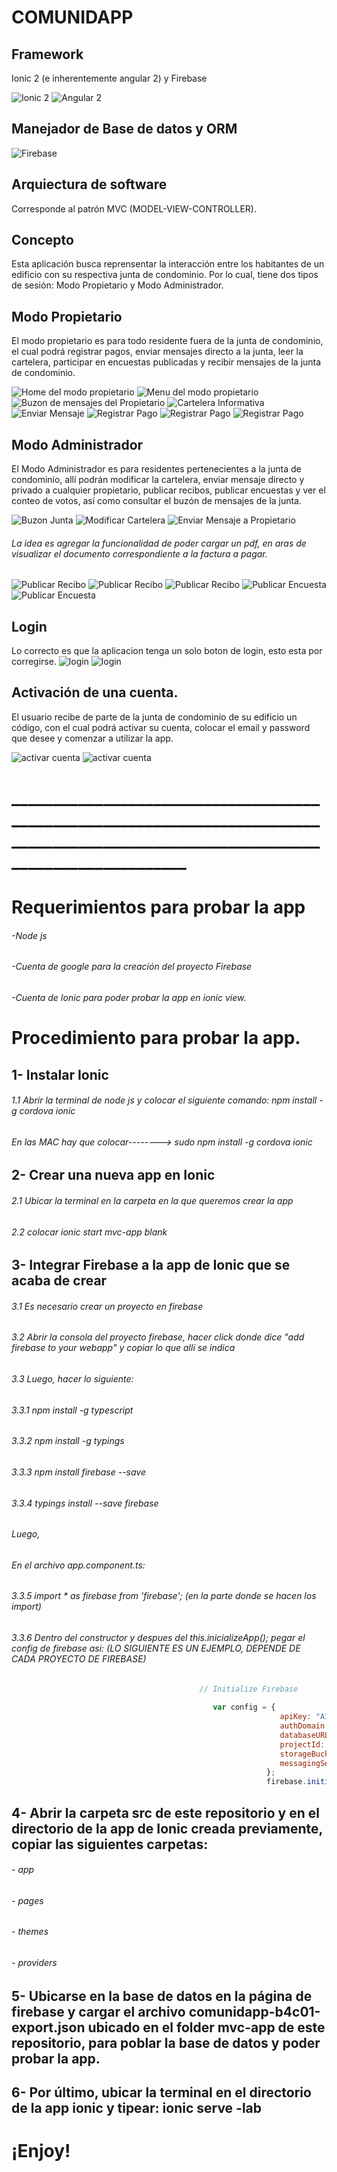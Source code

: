 # COMUNIDAPP
## Framework 

Ionic 2 (e inherentemente angular 2) y Firebase

![Ionic 2](https://s3-ap-southeast-1.amazonaws.com/djamblog/article-061216083709.png)
![Angular 2](https://www.codingmart.com/uploads/post/image/5811921c8ca7854ce4d6d5c6/angular2.png)

## Manejador de Base de datos y ORM
![Firebase](http://techtechnolog.com/wp-content/uploads/2016/05/a42-718x404.png)


## Arquiectura de software
Corresponde al patrón MVC (MODEL-VIEW-CONTROLLER).

## Concepto

Esta aplicación busca reprensentar la interacción entre los habitantes de un edificio con su respectiva junta de condominio. Por lo cual, tiene dos tipos de sesión: Modo Propietario y Modo Administrador. 



## Modo Propietario
El modo propietario es para todo residente fuera de la junta de condominio, el cual podrá registrar pagos, enviar mensajes directo a la junta, leer la cartelera, participar en encuestas publicadas y recibir mensajes de la junta de condominio.

![Home del modo propietario](https://adriana2828blog.files.wordpress.com/2017/07/2-home-modo-propietario.png) 
![Menu del modo propietario](https://adriana2828blog.files.wordpress.com/2017/07/1-menu-modo-propietario.png)
![Buzon de mensajes del Propietario](https://adriana2828blog.files.wordpress.com/2017/07/3-buzon.png)
![Cartelera Informativa](https://adriana2828blog.files.wordpress.com/2017/07/5-cartelera.png)
![Enviar Mensaje](https://adriana2828blog.files.wordpress.com/2017/07/4-enviar-mensaje.png)
![Registrar Pago](https://adriana2828blog.files.wordpress.com/2017/07/6-home-pagos.png)
![Registrar Pago](https://adriana2828blog.files.wordpress.com/2017/07/6-registrar-pago.png)
![Registrar Pago](https://adriana2828blog.files.wordpress.com/2017/07/7-historial-pagos.png)

## Modo Administrador

El Modo Administrador es para residentes pertenecientes a la junta de condominio, allí podrán modificar la cartelera, enviar mensaje directo y privado a cualquier propietario, publicar recibos, publicar encuestas y ver el conteo de votos, así como consultar el buzón de mensajes de la junta.

![Buzon Junta](https://adriana2828blog.files.wordpress.com/2017/07/8-buzon-junta-condominio.png)
![Modificar Cartelera](https://adriana2828blog.files.wordpress.com/2017/07/9-modificar-cartelera.png)
![Enviar Mensaje a Propietario](https://adriana2828blog.files.wordpress.com/2017/07/11-enviar-mensaje-a-propietario.png)
###### La idea es agregar la funcionalidad de poder cargar un pdf, en aras de visualizar el documento correspondiente a la factura a pagar.
![Publicar Recibo](https://adriana2828blog.files.wordpress.com/2017/07/10-publicar-recibo.png)
![Publicar Recibo](https://adriana2828blog.files.wordpress.com/2017/07/10-publicar-recibo-1.png)
![Publicar Recibo](https://adriana2828blog.files.wordpress.com/2017/07/10-publicar-recibo-2.png)
![Publicar Encuesta](https://adriana2828blog.files.wordpress.com/2017/07/13-consultar-encuesta.png)
![Publicar Encuesta](https://adriana2828blog.files.wordpress.com/2017/07/12-publicar-encuesta.png)

## Login

Lo correcto es que la aplicacion tenga un solo boton de login, esto esta por corregirse.
![login](https://adriana2828blog.files.wordpress.com/2017/07/0-login-page.png)
![login](https://adriana2828blog.files.wordpress.com/2017/07/olvide-contrasencc83a.png)

## Activación de una cuenta.

El usuario recibe de parte de la junta de condominio de su edificio un código, con el cual podrá activar su cuenta, colocar el email y password que desee y comenzar a utilizar la app.

![activar cuenta](https://adriana2828blog.files.wordpress.com/2017/07/activar-cuenta1.png)
![activar cuenta](https://adriana2828blog.files.wordpress.com/2017/07/activar-cuenta.png)

# ____________________________________________________________________________________________________________________________________
# Requerimientos para probar la app
###### -Node js
###### -Cuenta de google para la creación del proyecto Firebase
###### -Cuenta de Ionic para poder probar la app en ionic view.

# Procedimiento para probar la app.

## 1- Instalar Ionic
###### 1.1 Abrir la terminal de node js y colocar el siguiente comando: npm install -g cordova ionic
######                  En las MAC hay que colocar-------->        sudo npm install -g cordova ionic
## 2- Crear una nueva app en Ionic
###### 2.1 Ubicar la terminal en la carpeta en la que queremos crear la app
###### 2.2 colocar ionic start mvc-app blank
## 3- Integrar Firebase a la app de Ionic que se acaba de crear
###### 3.1 Es necesario crear un proyecto en firebase
###### 3.2 Abrir la consola del proyecto firebase, hacer click donde dice "add firebase to your webapp" y copiar lo que allí se indica
###### 3.3 Luego, hacer lo siguiente:

######                                      3.3.1 npm install -g typescript
######                                      3.3.2 npm install -g typings
######                                      3.3.3 npm install firebase --save
######                                      3.3.4 typings install --save firebase 

###### Luego,

###### En el archivo app.component.ts:
######                                     3.3.5 import * as firebase from 'firebase'; (en la parte donde se hacen los import)
######                                     3.3.6 Dentro del constructor y despues del this.inicializeApp(); pegar el config de firebase asi: (LO SIGUIENTE ES UN EJEMPLO, DEPENDE DE CADA PROYECTO DE FIREBASE)

```javascript
                                          // Initialize Firebase
  
                                             var config = {
                                                            apiKey: "AIzaaD57Hk8PJRle8jRWM",
                                                            authDomain: "comunidapp.firebaseapp.com",    
                                                            databaseURL: "https://comunidapP.firebaseio.com",
                                                            projectId: "comunidapp",
                                                            storageBucket: "comunidapp.appspot.com",
                                                            messagingSenderId: "1036"
                                                         };
                                                         firebase.initializeApp(config);

```

## 4- Abrir la carpeta src de este repositorio y en el directorio de la app de Ionic creada previamente, copiar las siguientes carpetas: 
###### - app
###### - pages
###### - themes
###### - providers

## 5- Ubicarse en la base de datos en la página de firebase y cargar el archivo comunidapp-b4c01-export.json ubicado en el folder mvc-app de este repositorio, para poblar la base de datos y poder probar la app.

## 6- Por último, ubicar la terminal en el directorio de la app ionic y tipear: ionic serve -lab


#                                                       ¡Enjoy!
